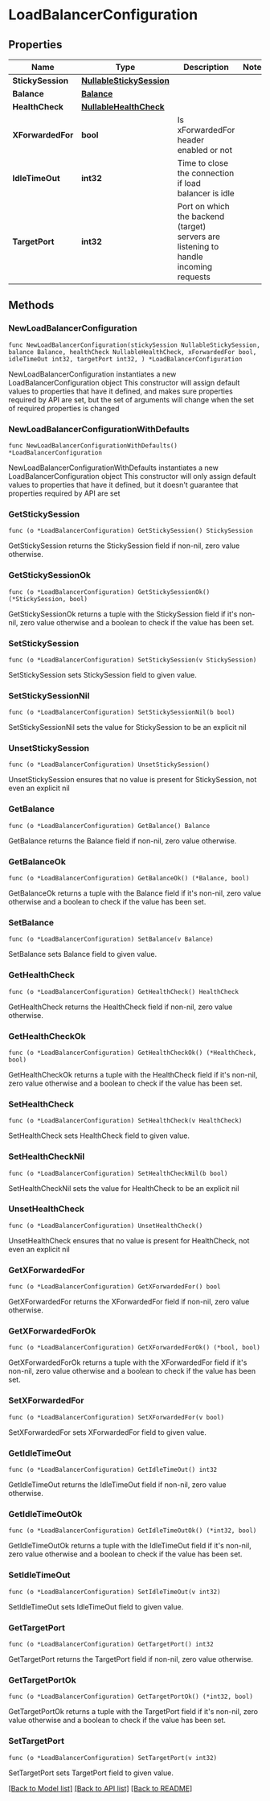 # LoadBalancerConfiguration

## Properties

Name | Type | Description | Notes
------------ | ------------- | ------------- | -------------
**StickySession** | [**NullableStickySession**](StickySession.md) |  | 
**Balance** | [**Balance**](Balance.md) |  | 
**HealthCheck** | [**NullableHealthCheck**](HealthCheck.md) |  | 
**XForwardedFor** | **bool** | Is xForwardedFor header enabled or not | 
**IdleTimeOut** | **int32** | Time to close the connection if load balancer is idle | 
**TargetPort** | **int32** | Port on which the backend (target) servers are listening to handle incoming requests | 

## Methods

### NewLoadBalancerConfiguration

`func NewLoadBalancerConfiguration(stickySession NullableStickySession, balance Balance, healthCheck NullableHealthCheck, xForwardedFor bool, idleTimeOut int32, targetPort int32, ) *LoadBalancerConfiguration`

NewLoadBalancerConfiguration instantiates a new LoadBalancerConfiguration object
This constructor will assign default values to properties that have it defined,
and makes sure properties required by API are set, but the set of arguments
will change when the set of required properties is changed

### NewLoadBalancerConfigurationWithDefaults

`func NewLoadBalancerConfigurationWithDefaults() *LoadBalancerConfiguration`

NewLoadBalancerConfigurationWithDefaults instantiates a new LoadBalancerConfiguration object
This constructor will only assign default values to properties that have it defined,
but it doesn't guarantee that properties required by API are set

### GetStickySession

`func (o *LoadBalancerConfiguration) GetStickySession() StickySession`

GetStickySession returns the StickySession field if non-nil, zero value otherwise.

### GetStickySessionOk

`func (o *LoadBalancerConfiguration) GetStickySessionOk() (*StickySession, bool)`

GetStickySessionOk returns a tuple with the StickySession field if it's non-nil, zero value otherwise
and a boolean to check if the value has been set.

### SetStickySession

`func (o *LoadBalancerConfiguration) SetStickySession(v StickySession)`

SetStickySession sets StickySession field to given value.


### SetStickySessionNil

`func (o *LoadBalancerConfiguration) SetStickySessionNil(b bool)`

 SetStickySessionNil sets the value for StickySession to be an explicit nil

### UnsetStickySession
`func (o *LoadBalancerConfiguration) UnsetStickySession()`

UnsetStickySession ensures that no value is present for StickySession, not even an explicit nil
### GetBalance

`func (o *LoadBalancerConfiguration) GetBalance() Balance`

GetBalance returns the Balance field if non-nil, zero value otherwise.

### GetBalanceOk

`func (o *LoadBalancerConfiguration) GetBalanceOk() (*Balance, bool)`

GetBalanceOk returns a tuple with the Balance field if it's non-nil, zero value otherwise
and a boolean to check if the value has been set.

### SetBalance

`func (o *LoadBalancerConfiguration) SetBalance(v Balance)`

SetBalance sets Balance field to given value.


### GetHealthCheck

`func (o *LoadBalancerConfiguration) GetHealthCheck() HealthCheck`

GetHealthCheck returns the HealthCheck field if non-nil, zero value otherwise.

### GetHealthCheckOk

`func (o *LoadBalancerConfiguration) GetHealthCheckOk() (*HealthCheck, bool)`

GetHealthCheckOk returns a tuple with the HealthCheck field if it's non-nil, zero value otherwise
and a boolean to check if the value has been set.

### SetHealthCheck

`func (o *LoadBalancerConfiguration) SetHealthCheck(v HealthCheck)`

SetHealthCheck sets HealthCheck field to given value.


### SetHealthCheckNil

`func (o *LoadBalancerConfiguration) SetHealthCheckNil(b bool)`

 SetHealthCheckNil sets the value for HealthCheck to be an explicit nil

### UnsetHealthCheck
`func (o *LoadBalancerConfiguration) UnsetHealthCheck()`

UnsetHealthCheck ensures that no value is present for HealthCheck, not even an explicit nil
### GetXForwardedFor

`func (o *LoadBalancerConfiguration) GetXForwardedFor() bool`

GetXForwardedFor returns the XForwardedFor field if non-nil, zero value otherwise.

### GetXForwardedForOk

`func (o *LoadBalancerConfiguration) GetXForwardedForOk() (*bool, bool)`

GetXForwardedForOk returns a tuple with the XForwardedFor field if it's non-nil, zero value otherwise
and a boolean to check if the value has been set.

### SetXForwardedFor

`func (o *LoadBalancerConfiguration) SetXForwardedFor(v bool)`

SetXForwardedFor sets XForwardedFor field to given value.


### GetIdleTimeOut

`func (o *LoadBalancerConfiguration) GetIdleTimeOut() int32`

GetIdleTimeOut returns the IdleTimeOut field if non-nil, zero value otherwise.

### GetIdleTimeOutOk

`func (o *LoadBalancerConfiguration) GetIdleTimeOutOk() (*int32, bool)`

GetIdleTimeOutOk returns a tuple with the IdleTimeOut field if it's non-nil, zero value otherwise
and a boolean to check if the value has been set.

### SetIdleTimeOut

`func (o *LoadBalancerConfiguration) SetIdleTimeOut(v int32)`

SetIdleTimeOut sets IdleTimeOut field to given value.


### GetTargetPort

`func (o *LoadBalancerConfiguration) GetTargetPort() int32`

GetTargetPort returns the TargetPort field if non-nil, zero value otherwise.

### GetTargetPortOk

`func (o *LoadBalancerConfiguration) GetTargetPortOk() (*int32, bool)`

GetTargetPortOk returns a tuple with the TargetPort field if it's non-nil, zero value otherwise
and a boolean to check if the value has been set.

### SetTargetPort

`func (o *LoadBalancerConfiguration) SetTargetPort(v int32)`

SetTargetPort sets TargetPort field to given value.



[[Back to Model list]](../README.md#documentation-for-models) [[Back to API list]](../README.md#documentation-for-api-endpoints) [[Back to README]](../README.md)


